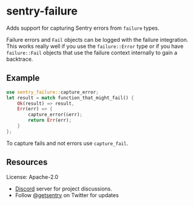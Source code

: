 # sentry-failure

Adds support for capturing Sentry errors from `failure` types.

Failure errors and `Fail` objects can be logged with the failure integration.
This works really well if you use the `failure::Error` type or if you have
`failure::Fail` objects that use the failure context internally to gain a
backtrace.

## Example

```rust
use sentry_failure::capture_error;
let result = match function_that_might_fail() {
    Ok(result) => result,
    Err(err) => {
        capture_error(&err);
        return Err(err);
    }
};
```

To capture fails and not errors use `capture_fail`.

## Resources

License: Apache-2.0

- [Discord](https://discord.gg/ez5KZN7) server for project discussions.
- Follow [@getsentry](https://twitter.com/getsentry) on Twitter for updates
